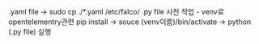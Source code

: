 .yaml file
-> sudo cp ./*.yaml /etc/falco/
.py file
사전 작업 - venv로 opentelementry관련 pip install
-> souce (venv이름)/bin/activate
-> python (.py file) 실행
